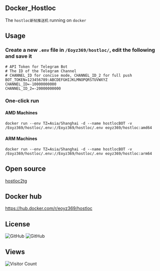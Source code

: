 ## Docker_Hostloc
The `hostloc新帖推送机` running on `docker`   

## Usage

### Create a new `.env` file in `/Eoyz369/hostloc/`, edit the following and save it
```
# API Token for Telegram Bot
# The ID of the Telegram Channel
# CHANNEL_ID for concise mode, CHANNEL_ID_2 for full push
BOT_TOKEN=123456789:ABCDEFGHIJKLMNOPQRSTUVWXYZ
CHANNEL_ID=-10000000000
CHANNEL_ID_2=-20000000000
```

### One-click run
#### AMD Machines
```
docker run --env TZ=Asia/Shanghai -d --name hostlocBOT -v /Eoyz369/hostloc/.env://Eoyz369/hostloc/.env eoyz369/hostloc:amd64
```
#### ARM Machines
```
docker run --env TZ=Asia/Shanghai -d --name hostlocBOT -v /Eoyz369/hostloc/.env://Eoyz369/hostloc/.env eoyz369/hostloc:arm64
```
## Open source
 [hostloc2tg](https://github.com/w2r/hostloc2tg)    
 
## Docker hub 
https://hub.docker.com/r/eoyz369/hostloc   

## License   
![GitHub](https://img.shields.io/github/license/Eoyz369/Docker_Hostloc) 
![GitHub](https://img.shields.io/github/license/w2r/hostloc2tg)

## Views
![Visitor Count](https://profile-counter.glitch.me/Docker_Hostloc/count.svg)
